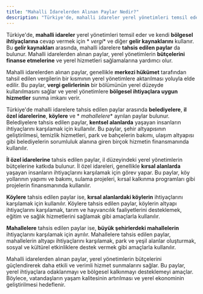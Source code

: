 ```yaml
---
title: "Mahalli İdarelerden Alınan Paylar Nedir?"
description: "Türkiye'de, mahalli idareler yerel yönetimleri temsil eder ve kendi bölgesel ihtiyaçlarına cevap vermek için vergi ve diğer gelir kaynaklarını kullanır"
---
```


Türkiye'de, **mahalli idareler** yerel yönetimleri temsil eder ve kendi **bölgesel ihtiyaçlarına** cevap vermek için *
*vergi** ve diğer **gelir kaynaklarını** kullanır. Bu **gelir kaynakları** arasında, mahalli idarelere **tahsis edilen
paylar** da bulunur. Mahalli idarelerden alınan paylar, yerel yönetimlerin **bütçelerini finanse etmelerine** ve yerel
hizmetleri sağlamalarına yardımcı olur.

Mahalli idarelerden alınan paylar, genellikle **merkezi hükümet** tarafından tahsil edilen vergilerin bir kısmının yerel
yönetimlere aktarılması yoluyla elde edilir. Bu paylar, **vergi gelirlerinin** bir bölümünün yerel düzeyde
kullanılmasını sağlar ve yerel yönetimlere **bölgesel ihtiyaçlara uygun hizmetler** sunma imkanı verir.

Türkiye'de mahalli idarelere tahsis edilen paylar arasında **belediyelere**, **il özel idarelerine**, **köylere** ve *
*mahallelere** ayrılan paylar bulunur. Belediyelere tahsis edilen paylar, **kentsel alanlarda** yaşayan insanların
ihtiyaçlarını karşılamak için kullanılır. Bu paylar, şehir altyapısının geliştirilmesi, temizlik hizmetleri, park ve
bahçelerin bakımı, ulaşım altyapısı gibi belediyelerin sorumluluk alanına giren birçok hizmetin finansmanında
kullanılır.

**İl özel idarelerine** tahsis edilen paylar, il düzeyindeki yerel yönetimlerin bütçelerine katkıda bulunur. İl özel
idareleri, genellikle **kırsal alanlarda** yaşayan insanların ihtiyaçlarını karşılamak için görev yapar. Bu paylar, köy
yollarının yapımı ve bakımı, sulama projeleri, kırsal kalkınma programları gibi projelerin finansmanında kullanılır.

**Köylere** tahsis edilen paylar ise, **kırsal alanlardaki köylerin** ihtiyaçlarını karşılamak için kullanılır. Köylere
tahsis edilen paylar, köylerin altyapı ihtiyaçlarını karşılamak, tarım ve hayvancılık faaliyetlerini desteklemek, eğitim
ve sağlık hizmetlerini sağlamak gibi amaçlarla kullanılır.

**Mahallelere** tahsis edilen paylar ise, **büyük şehirlerdeki mahallelerin** ihtiyaçlarını karşılamak için ayrılır.
Mahallelere tahsis edilen paylar, mahallelerin altyapı ihtiyaçlarını karşılamak, park ve yeşil alanlar oluşturmak,
sosyal ve kültürel etkinliklere destek vermek gibi amaçlarla kullanılır.

Mahalli idarelerden alınan paylar, yerel yönetimlerin bütçelerini güçlendirerek daha etkili ve verimli hizmet
sunmalarını sağlar. Bu paylar, yerel ihtiyaçlara odaklanmayı ve bölgesel kalkınmayı desteklemeyi amaçlar. Böylece,
vatandaşların yaşam kalitesinin artırılması ve yerel ekonominin geliştirilmesi hedeflenir.
